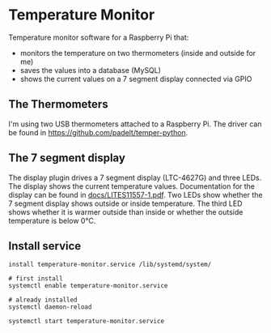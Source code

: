 # Temperature Monitor

Temperature monitor software for a Raspberry Pi that:

* monitors the temperature on two thermometers (inside and outside for me)
* saves the values into a database (MySQL)
* shows the current values on a 7 segment display connected via GPIO

## The Thermometers

I'm using two USB thermometers attached to a Raspberry Pi.
The driver can be found in https://github.com/padelt/temper-python.

## The 7 segment display

The display plugin drives a 7 segment display (LTC-4627G) and three LEDs.
The display shows the current temperature values.
Documentation for the display can be found in [docs/LITES11557-1.pdf](docs/LITES11557-1.pdf).
Two LEDs show whether the 7 segment display shows outside or inside temperature.
The third LED shows whether it is warmer outside than inside or whether the outside temperature is below 0°C.

## Install service

    install temperature-monitor.service /lib/systemd/system/

    # first install
    systemctl enable temperature-monitor.service

    # already installed
    systemctl daemon-reload

    systemctl start temperature-monitor.service
